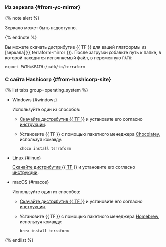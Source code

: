 
### Из зеркала {#from-yc-mirror}


{% note alert %}

Зеркало может быть недоступно.

{% endnote %}


Вы можете скачать дистрибутив {{ TF }} для вашей платформы из [зеркала]({{ terraform-mirror }}). После загрузки добавьте путь к папке, в которой находится исполняемый файл, в переменную `PATH`:

```
export PATH=$PATH:/path/to/terraform
```

### С сайта Hashicorp {#from-hashicorp-site}


{% list tabs group=operating_system %}

- Windows {#windows}

  Используйте один из способов:

  * [Скачайте дистрибутив {{ TF }}](https://www.terraform.io/downloads.html) и установите его согласно [инструкции](https://learn.hashicorp.com/tutorials/terraform/install-cli?in=terraform/aws-get-started).
  * Установите {{ TF }} с помощью пакетного менеджера [Chocolatey](https://chocolatey.org/install), используя команду:

     ```
     choco install terraform
     ```

- Linux {#linux}

  [Скачайте дистрибутив {{ TF }}](https://www.terraform.io/downloads.html) и установите его согласно [инструкции](https://learn.hashicorp.com/tutorials/terraform/install-cli?in=terraform/aws-get-started).

- macOS {#macos}

  Используйте один из способов:

    * [Скачайте дистрибутив {{ TF }}](https://www.terraform.io/downloads.html) и установите его согласно [инструкции](https://learn.hashicorp.com/tutorials/terraform/install-cli?in=terraform/aws-get-started).
    * Установите {{ TF }} с помощью пакетного менеджера [Homebrew](https://brew.sh), используя команду:

      ```
      brew install terraform
      ```

{% endlist %}

